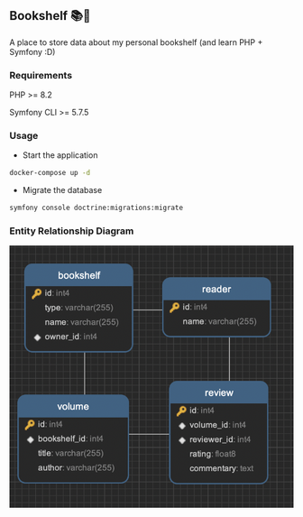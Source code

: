 ## Bookshelf 📚🐹

A place to store data about my personal bookshelf (and learn PHP + Symfony :D)

### Requirements

PHP >= 8.2

Symfony CLI >= 5.7.5

### Usage

- Start the application

```bash
docker-compose up -d
```

- Migrate the database

```bash
symfony console doctrine:migrations:migrate
```

### Entity Relationship Diagram

![erd.png](public/images/erd.png)
